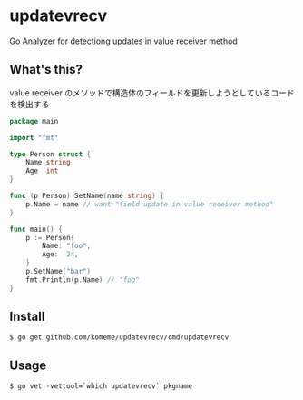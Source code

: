# updatevrecv

Go Analyzer for detectiong updates in value receiver method

## What's this?
value receiver のメソッドで構造体のフィールドを更新しようとしているコードを検出する

```go
package main

import "fmt"

type Person struct {
	Name string
	Age  int
}

func (p Person) SetName(name string) {
	p.Name = name // want "field update in value receiver method"
}

func main() {
	p := Person{
		Name: "foo",
		Age:  24,
	}
	p.SetName("bar")
	fmt.Println(p.Name) // "foo" 
}

```


## Install

```
$ go get github.com/komeme/updatevrecv/cmd/updatevrecv
```

## Usage

```
$ go vet -vettool=`which updatevrecv` pkgname
```
